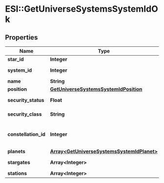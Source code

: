 # ESI::GetUniverseSystemsSystemIdOk

## Properties
Name | Type | Description | Notes
------------ | ------------- | ------------- | -------------
**star_id** | **Integer** | star_id integer | 
**system_id** | **Integer** | system_id integer | 
**name** | **String** | name string | 
**position** | [**GetUniverseSystemsSystemIdPosition**](GetUniverseSystemsSystemIdPosition.md) |  | 
**security_status** | **Float** | security_status number | 
**security_class** | **String** | security_class string | [optional] 
**constellation_id** | **Integer** | The constellation this solar system is in | 
**planets** | [**Array&lt;GetUniverseSystemsSystemIdPlanet&gt;**](GetUniverseSystemsSystemIdPlanet.md) | planets array | 
**stargates** | **Array&lt;Integer&gt;** | stargates array | [optional] 
**stations** | **Array&lt;Integer&gt;** | stations array | [optional] 


